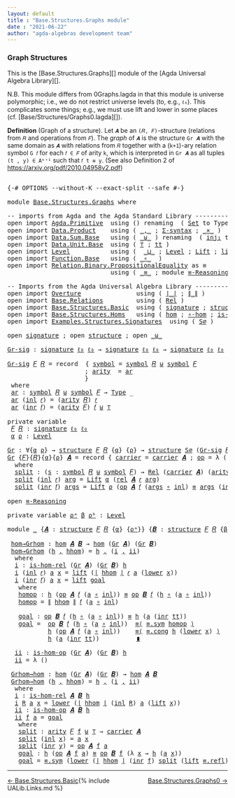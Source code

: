 ```yaml
---
layout: default
title : "Base.Structures.Graphs module"
date : "2021-06-22"
author: "agda-algebras development team"
---
```


### <a id="graph-structures">Graph Structures</a>

This is the [Base.Structures.Graphs][] module of the [Agda Universal Algebra Library][].

N.B. This module differs from 0Graphs.lagda in that this module is universe polymorphic; i.e., we do not restrict universe levels (to, e.g., `ℓ₀`). This complicates some things; e.g., we must use lift and lower in some places (cf. [Base/Structures/Graphs0.lagda][]).

**Definition** (Graph of a structure). Let `𝑨` be an `(𝑅, 𝐹)`-structure (relations from `𝑅` and operations from `𝐹`). The *graph* of `𝑨` is the structure `Gr 𝑨` with the same domain as `𝑨` with relations from `𝑅` together with a (`k+1`)-ary relation symbol `G 𝑓` for each `𝑓 ∈ 𝐹` of arity `k`, which is interpreted in `Gr 𝑨` as all tuples `(t , y) ∈ Aᵏ⁺¹` such that `𝑓 t ≡ y`. (See also Definition 2 of https://arxiv.org/pdf/2010.04958v2.pdf)

<pre class="Agda">

<a id="994" class="Symbol">{-#</a> <a id="998" class="Keyword">OPTIONS</a> <a id="1006" class="Pragma">--without-K</a> <a id="1018" class="Pragma">--exact-split</a> <a id="1032" class="Pragma">--safe</a> <a id="1039" class="Symbol">#-}</a>

<a id="1044" class="Keyword">module</a> <a id="1051" href="Base.Structures.Graphs.html" class="Module">Base.Structures.Graphs</a> <a id="1074" class="Keyword">where</a>

<a id="1081" class="Comment">-- imports from Agda and the Agda Standard Library -------------------------------------------</a>
<a id="1176" class="Keyword">open</a> <a id="1181" class="Keyword">import</a> <a id="1188" href="Agda.Primitive.html" class="Module">Agda.Primitive</a>  <a id="1204" class="Keyword">using</a> <a id="1210" class="Symbol">()</a> <a id="1213" class="Keyword">renaming</a>  <a id="1223" class="Symbol">(</a> <a id="1225" href="Agda.Primitive.html#326" class="Primitive">Set</a> <a id="1229" class="Symbol">to</a> <a id="1232" class="Primitive">Type</a> <a id="1237" class="Symbol">;</a> <a id="1239" href="Agda.Primitive.html#764" class="Primitive">lzero</a>  <a id="1246" class="Symbol">to</a> <a id="1249" class="Primitive">ℓ₀</a> <a id="1252" class="Symbol">)</a>
<a id="1254" class="Keyword">open</a> <a id="1259" class="Keyword">import</a> <a id="1266" href="Data.Product.html" class="Module">Data.Product</a>    <a id="1282" class="Keyword">using</a> <a id="1288" class="Symbol">(</a> <a id="1290" href="Agda.Builtin.Sigma.html#236" class="InductiveConstructor Operator">_,_</a> <a id="1294" class="Symbol">;</a> <a id="1296" href="Data.Product.html#916" class="Function">Σ-syntax</a> <a id="1305" class="Symbol">;</a> <a id="1307" href="Data.Product.html#1167" class="Function Operator">_×_</a> <a id="1311" class="Symbol">)</a>
<a id="1313" class="Keyword">open</a> <a id="1318" class="Keyword">import</a> <a id="1325" href="Data.Sum.Base.html" class="Module">Data.Sum.Base</a>   <a id="1341" class="Keyword">using</a> <a id="1347" class="Symbol">(</a> <a id="1349" href="Data.Sum.Base.html#734" class="Datatype Operator">_⊎_</a> <a id="1353" class="Symbol">)</a> <a id="1355" class="Keyword">renaming</a>  <a id="1365" class="Symbol">(</a> <a id="1367" href="Data.Sum.Base.html#784" class="InductiveConstructor">inj₁</a> <a id="1372" class="Symbol">to</a> <a id="1375" class="InductiveConstructor">inl</a> <a id="1379" class="Symbol">;</a> <a id="1381" href="Data.Sum.Base.html#809" class="InductiveConstructor">inj₂</a> <a id="1386" class="Symbol">to</a> <a id="1389" class="InductiveConstructor">inr</a> <a id="1393" class="Symbol">)</a>
<a id="1395" class="Keyword">open</a> <a id="1400" class="Keyword">import</a> <a id="1407" href="Data.Unit.Base.html" class="Module">Data.Unit.Base</a>  <a id="1423" class="Keyword">using</a> <a id="1429" class="Symbol">(</a> <a id="1431" href="Agda.Builtin.Unit.html#164" class="Record">⊤</a> <a id="1433" class="Symbol">;</a> <a id="1435" href="Agda.Builtin.Unit.html#201" class="InductiveConstructor">tt</a> <a id="1438" class="Symbol">)</a>
<a id="1440" class="Keyword">open</a> <a id="1445" class="Keyword">import</a> <a id="1452" href="Level.html" class="Module">Level</a>           <a id="1468" class="Keyword">using</a> <a id="1474" class="Symbol">(</a>  <a id="1477" href="Agda.Primitive.html#810" class="Primitive Operator">_⊔_</a> <a id="1481" class="Symbol">;</a> <a id="1483" href="Agda.Primitive.html#597" class="Postulate">Level</a> <a id="1489" class="Symbol">;</a> <a id="1491" href="Level.html#400" class="Record">Lift</a> <a id="1496" class="Symbol">;</a> <a id="1498" href="Level.html#457" class="InductiveConstructor">lift</a> <a id="1503" class="Symbol">;</a> <a id="1505" href="Level.html#470" class="Field">lower</a> <a id="1511" class="Symbol">)</a>
<a id="1513" class="Keyword">open</a> <a id="1518" class="Keyword">import</a> <a id="1525" href="Function.Base.html" class="Module">Function.Base</a>   <a id="1541" class="Keyword">using</a> <a id="1547" class="Symbol">(</a> <a id="1549" href="Function.Base.html#1031" class="Function Operator">_∘_</a>  <a id="1554" class="Symbol">)</a>
<a id="1556" class="Keyword">open</a> <a id="1561" class="Keyword">import</a> <a id="1568" href="Relation.Binary.PropositionalEquality.html" class="Module">Relation.Binary.PropositionalEquality</a> <a id="1606" class="Symbol">as</a> <a id="1609" class="Module">≡</a>
                            <a id="1639" class="Keyword">using</a> <a id="1645" class="Symbol">(</a> <a id="1647" href="Agda.Builtin.Equality.html#151" class="Datatype Operator">_≡_</a> <a id="1651" class="Symbol">;</a> <a id="1653" class="Keyword">module</a> <a id="1660" href="Relation.Binary.PropositionalEquality.Core.html#2708" class="Module">≡-Reasoning</a> <a id="1672" class="Symbol">)</a>

<a id="1675" class="Comment">-- Imports from the Agda Universal Algebra Library ---------------------------------------------</a>
<a id="1772" class="Keyword">open</a> <a id="1777" class="Keyword">import</a> <a id="1784" href="Overture.html" class="Module">Overture</a>               <a id="1807" class="Keyword">using</a> <a id="1813" class="Symbol">(</a> <a id="1815" href="Overture.Basic.html#4326" class="Function Operator">∣_∣</a> <a id="1819" class="Symbol">;</a> <a id="1821" href="Overture.Basic.html#4364" class="Function Operator">∥_∥</a> <a id="1825" class="Symbol">)</a>
<a id="1827" class="Keyword">open</a> <a id="1832" class="Keyword">import</a> <a id="1839" href="Base.Relations.html" class="Module">Base.Relations</a>         <a id="1862" class="Keyword">using</a> <a id="1868" class="Symbol">(</a> <a id="1870" href="Base.Relations.Continuous.html#4452" class="Function">Rel</a> <a id="1874" class="Symbol">)</a>
<a id="1876" class="Keyword">open</a> <a id="1881" class="Keyword">import</a> <a id="1888" href="Base.Structures.Basic.html" class="Module">Base.Structures.Basic</a>  <a id="1911" class="Keyword">using</a> <a id="1917" class="Symbol">(</a> <a id="1919" href="Base.Structures.Basic.html#1233" class="Record">signature</a> <a id="1929" class="Symbol">;</a> <a id="1931" href="Base.Structures.Basic.html#1566" class="Record">structure</a> <a id="1941" class="Symbol">)</a>
<a id="1943" class="Keyword">open</a> <a id="1948" class="Keyword">import</a> <a id="1955" href="Base.Structures.Homs.html" class="Module">Base.Structures.Homs</a>   <a id="1978" class="Keyword">using</a> <a id="1984" class="Symbol">(</a> <a id="1986" href="Base.Structures.Homs.html#2703" class="Function">hom</a> <a id="1990" class="Symbol">;</a> <a id="1992" href="Base.Structures.Homs.html#3718" class="Function">∘-hom</a> <a id="1998" class="Symbol">;</a> <a id="2000" href="Base.Structures.Homs.html#2287" class="Function">is-hom-rel</a> <a id="2011" class="Symbol">;</a> <a id="2013" href="Base.Structures.Homs.html#2506" class="Function">is-hom-op</a><a id="2022" class="Symbol">)</a>
<a id="2024" class="Keyword">open</a> <a id="2029" class="Keyword">import</a> <a id="2036" href="Examples.Structures.Signatures.html" class="Module">Examples.Structures.Signatures</a>  <a id="2068" class="Keyword">using</a> <a id="2074" class="Symbol">(</a> <a id="2076" href="Examples.Structures.Signatures.html#765" class="Function">S∅</a> <a id="2079" class="Symbol">)</a>

<a id="2082" class="Keyword">open</a> <a id="2087" href="Base.Structures.Basic.html#1233" class="Module">signature</a> <a id="2097" class="Symbol">;</a> <a id="2099" class="Keyword">open</a> <a id="2104" href="Base.Structures.Basic.html#1566" class="Module">structure</a> <a id="2114" class="Symbol">;</a> <a id="2116" class="Keyword">open</a> <a id="2121" href="Data.Sum.Base.html#734" class="Module Operator">_⊎_</a>

<a id="Gr-sig"></a><a id="2126" href="Base.Structures.Graphs.html#2126" class="Function">Gr-sig</a> <a id="2133" class="Symbol">:</a> <a id="2135" href="Base.Structures.Basic.html#1233" class="Record">signature</a> <a id="2145" href="Base.Structures.Graphs.html#1249" class="Primitive">ℓ₀</a> <a id="2148" href="Base.Structures.Graphs.html#1249" class="Primitive">ℓ₀</a> <a id="2151" class="Symbol">→</a> <a id="2153" href="Base.Structures.Basic.html#1233" class="Record">signature</a> <a id="2163" href="Base.Structures.Graphs.html#1249" class="Primitive">ℓ₀</a> <a id="2166" href="Base.Structures.Graphs.html#1249" class="Primitive">ℓ₀</a> <a id="2169" class="Symbol">→</a> <a id="2171" href="Base.Structures.Basic.html#1233" class="Record">signature</a> <a id="2181" href="Base.Structures.Graphs.html#1249" class="Primitive">ℓ₀</a> <a id="2184" href="Base.Structures.Graphs.html#1249" class="Primitive">ℓ₀</a>

<a id="2188" href="Base.Structures.Graphs.html#2126" class="Function">Gr-sig</a> <a id="2195" href="Base.Structures.Graphs.html#2195" class="Bound">𝐹</a> <a id="2197" href="Base.Structures.Graphs.html#2197" class="Bound">𝑅</a> <a id="2199" class="Symbol">=</a> <a id="2201" class="Keyword">record</a>  <a id="2209" class="Symbol">{</a> <a id="2211" href="Base.Structures.Basic.html#1293" class="Field">symbol</a> <a id="2218" class="Symbol">=</a> <a id="2220" href="Base.Structures.Basic.html#1293" class="Field">symbol</a> <a id="2227" href="Base.Structures.Graphs.html#2197" class="Bound">𝑅</a> <a id="2229" href="Data.Sum.Base.html#734" class="Datatype Operator">⊎</a> <a id="2231" href="Base.Structures.Basic.html#1293" class="Field">symbol</a> <a id="2238" href="Base.Structures.Graphs.html#2195" class="Bound">𝐹</a>
                     <a id="2261" class="Symbol">;</a> <a id="2263" href="Base.Structures.Basic.html#1311" class="Field">arity</a>  <a id="2270" class="Symbol">=</a> <a id="2272" href="Base.Structures.Graphs.html#2306" class="Function">ar</a>
                     <a id="2296" class="Symbol">}</a>
 <a id="2299" class="Keyword">where</a>
 <a id="2306" href="Base.Structures.Graphs.html#2306" class="Function">ar</a> <a id="2309" class="Symbol">:</a> <a id="2311" href="Base.Structures.Basic.html#1293" class="Field">symbol</a> <a id="2318" href="Base.Structures.Graphs.html#2197" class="Bound">𝑅</a> <a id="2320" href="Data.Sum.Base.html#734" class="Datatype Operator">⊎</a> <a id="2322" href="Base.Structures.Basic.html#1293" class="Field">symbol</a> <a id="2329" href="Base.Structures.Graphs.html#2195" class="Bound">𝐹</a> <a id="2331" class="Symbol">→</a> <a id="2333" href="Base.Structures.Graphs.html#1232" class="Primitive">Type</a> <a id="2338" class="Symbol">_</a>
 <a id="2341" href="Base.Structures.Graphs.html#2306" class="Function">ar</a> <a id="2344" class="Symbol">(</a><a id="2345" href="Base.Structures.Graphs.html#1375" class="InductiveConstructor">inl</a> <a id="2349" href="Base.Structures.Graphs.html#2349" class="Bound">𝑟</a><a id="2350" class="Symbol">)</a> <a id="2352" class="Symbol">=</a> <a id="2354" class="Symbol">(</a><a id="2355" href="Base.Structures.Basic.html#1311" class="Field">arity</a> <a id="2361" href="Base.Structures.Graphs.html#2197" class="Bound">𝑅</a><a id="2362" class="Symbol">)</a> <a id="2364" href="Base.Structures.Graphs.html#2349" class="Bound">𝑟</a>
 <a id="2367" href="Base.Structures.Graphs.html#2306" class="Function">ar</a> <a id="2370" class="Symbol">(</a><a id="2371" href="Base.Structures.Graphs.html#1389" class="InductiveConstructor">inr</a> <a id="2375" href="Base.Structures.Graphs.html#2375" class="Bound">𝑓</a><a id="2376" class="Symbol">)</a> <a id="2378" class="Symbol">=</a> <a id="2380" class="Symbol">(</a><a id="2381" href="Base.Structures.Basic.html#1311" class="Field">arity</a> <a id="2387" href="Base.Structures.Graphs.html#2195" class="Bound">𝐹</a><a id="2388" class="Symbol">)</a> <a id="2390" href="Base.Structures.Graphs.html#2375" class="Bound">𝑓</a> <a id="2392" href="Data.Sum.Base.html#734" class="Datatype Operator">⊎</a> <a id="2394" href="Agda.Builtin.Unit.html#164" class="Record">⊤</a>

<a id="2397" class="Keyword">private</a> <a id="2405" class="Keyword">variable</a>
 <a id="2415" href="Base.Structures.Graphs.html#2415" class="Generalizable">𝐹</a> <a id="2417" href="Base.Structures.Graphs.html#2417" class="Generalizable">𝑅</a> <a id="2419" class="Symbol">:</a> <a id="2421" href="Base.Structures.Basic.html#1233" class="Record">signature</a> <a id="2431" href="Base.Structures.Graphs.html#1249" class="Primitive">ℓ₀</a> <a id="2434" href="Base.Structures.Graphs.html#1249" class="Primitive">ℓ₀</a>
 <a id="2438" href="Base.Structures.Graphs.html#2438" class="Generalizable">α</a> <a id="2440" href="Base.Structures.Graphs.html#2440" class="Generalizable">ρ</a> <a id="2442" class="Symbol">:</a> <a id="2444" href="Agda.Primitive.html#597" class="Postulate">Level</a>

<a id="Gr"></a><a id="2451" href="Base.Structures.Graphs.html#2451" class="Function">Gr</a> <a id="2454" class="Symbol">:</a> <a id="2456" class="Symbol">∀{</a><a id="2458" href="Base.Structures.Graphs.html#2458" class="Bound">α</a> <a id="2460" href="Base.Structures.Graphs.html#2460" class="Bound">ρ</a><a id="2461" class="Symbol">}</a> <a id="2463" class="Symbol">→</a> <a id="2465" href="Base.Structures.Basic.html#1566" class="Record">structure</a> <a id="2475" href="Base.Structures.Graphs.html#2415" class="Generalizable">𝐹</a> <a id="2477" href="Base.Structures.Graphs.html#2417" class="Generalizable">𝑅</a> <a id="2479" class="Symbol">{</a><a id="2480" href="Base.Structures.Graphs.html#2458" class="Bound">α</a><a id="2481" class="Symbol">}</a> <a id="2483" class="Symbol">{</a><a id="2484" href="Base.Structures.Graphs.html#2460" class="Bound">ρ</a><a id="2485" class="Symbol">}</a> <a id="2487" class="Symbol">→</a> <a id="2489" href="Base.Structures.Basic.html#1566" class="Record">structure</a> <a id="2499" href="Examples.Structures.Signatures.html#765" class="Function">S∅</a> <a id="2502" class="Symbol">(</a><a id="2503" href="Base.Structures.Graphs.html#2126" class="Function">Gr-sig</a> <a id="2510" href="Base.Structures.Graphs.html#2415" class="Generalizable">𝐹</a> <a id="2512" href="Base.Structures.Graphs.html#2417" class="Generalizable">𝑅</a><a id="2513" class="Symbol">)</a> <a id="2515" class="Symbol">{</a><a id="2516" href="Base.Structures.Graphs.html#2458" class="Bound">α</a><a id="2517" class="Symbol">}</a> <a id="2519" class="Symbol">{</a><a id="2520" href="Base.Structures.Graphs.html#2458" class="Bound">α</a> <a id="2522" href="Agda.Primitive.html#810" class="Primitive Operator">⊔</a> <a id="2524" href="Base.Structures.Graphs.html#2460" class="Bound">ρ</a><a id="2525" class="Symbol">}</a>
<a id="2527" href="Base.Structures.Graphs.html#2451" class="Function">Gr</a> <a id="2530" class="Symbol">{</a><a id="2531" href="Base.Structures.Graphs.html#2531" class="Bound">𝐹</a><a id="2532" class="Symbol">}{</a><a id="2534" href="Base.Structures.Graphs.html#2534" class="Bound">𝑅</a><a id="2535" class="Symbol">}{</a><a id="2537" href="Base.Structures.Graphs.html#2537" class="Bound">α</a><a id="2538" class="Symbol">}{</a><a id="2540" href="Base.Structures.Graphs.html#2540" class="Bound">ρ</a><a id="2541" class="Symbol">}</a> <a id="2543" href="Base.Structures.Graphs.html#2543" class="Bound">𝑨</a> <a id="2545" class="Symbol">=</a> <a id="2547" class="Keyword">record</a> <a id="2554" class="Symbol">{</a> <a id="2556" href="Base.Structures.Basic.html#1730" class="Field">carrier</a> <a id="2564" class="Symbol">=</a> <a id="2566" href="Base.Structures.Basic.html#1730" class="Field">carrier</a> <a id="2574" href="Base.Structures.Graphs.html#2543" class="Bound">𝑨</a> <a id="2576" class="Symbol">;</a> <a id="2578" href="Base.Structures.Basic.html#1749" class="Field">op</a> <a id="2581" class="Symbol">=</a> <a id="2583" class="Symbol">λ</a> <a id="2585" class="Symbol">()</a> <a id="2588" class="Symbol">;</a> <a id="2590" href="Base.Structures.Basic.html#1833" class="Field">rel</a> <a id="2594" class="Symbol">=</a> <a id="2596" href="Base.Structures.Graphs.html#2614" class="Function">split</a> <a id="2602" class="Symbol">}</a>
  <a id="2606" class="Keyword">where</a>
  <a id="2614" href="Base.Structures.Graphs.html#2614" class="Function">split</a> <a id="2620" class="Symbol">:</a> <a id="2622" class="Symbol">(</a><a id="2623" href="Base.Structures.Graphs.html#2623" class="Bound">s</a> <a id="2625" class="Symbol">:</a> <a id="2627" href="Base.Structures.Basic.html#1293" class="Field">symbol</a> <a id="2634" href="Base.Structures.Graphs.html#2534" class="Bound">𝑅</a> <a id="2636" href="Data.Sum.Base.html#734" class="Datatype Operator">⊎</a> <a id="2638" href="Base.Structures.Basic.html#1293" class="Field">symbol</a> <a id="2645" href="Base.Structures.Graphs.html#2531" class="Bound">𝐹</a><a id="2646" class="Symbol">)</a> <a id="2648" class="Symbol">→</a> <a id="2650" href="Base.Relations.Continuous.html#4452" class="Function">Rel</a> <a id="2654" class="Symbol">(</a><a id="2655" href="Base.Structures.Basic.html#1730" class="Field">carrier</a> <a id="2663" href="Base.Structures.Graphs.html#2543" class="Bound">𝑨</a><a id="2664" class="Symbol">)</a> <a id="2666" class="Symbol">(</a><a id="2667" href="Base.Structures.Basic.html#1311" class="Field">arity</a> <a id="2673" class="Symbol">(</a><a id="2674" href="Base.Structures.Graphs.html#2126" class="Function">Gr-sig</a> <a id="2681" href="Base.Structures.Graphs.html#2531" class="Bound">𝐹</a> <a id="2683" href="Base.Structures.Graphs.html#2534" class="Bound">𝑅</a><a id="2684" class="Symbol">)</a> <a id="2686" href="Base.Structures.Graphs.html#2623" class="Bound">s</a><a id="2687" class="Symbol">)</a> <a id="2689" class="Symbol">{</a><a id="2690" href="Base.Structures.Graphs.html#2537" class="Bound">α</a> <a id="2692" href="Agda.Primitive.html#810" class="Primitive Operator">⊔</a> <a id="2694" href="Base.Structures.Graphs.html#2540" class="Bound">ρ</a><a id="2695" class="Symbol">}</a>
  <a id="2699" href="Base.Structures.Graphs.html#2614" class="Function">split</a> <a id="2705" class="Symbol">(</a><a id="2706" href="Base.Structures.Graphs.html#1375" class="InductiveConstructor">inl</a> <a id="2710" href="Base.Structures.Graphs.html#2710" class="Bound">𝑟</a><a id="2711" class="Symbol">)</a> <a id="2713" href="Base.Structures.Graphs.html#2713" class="Bound">arg</a> <a id="2717" class="Symbol">=</a> <a id="2719" href="Level.html#400" class="Record">Lift</a> <a id="2724" href="Base.Structures.Graphs.html#2537" class="Bound">α</a> <a id="2726" class="Symbol">(</a><a id="2727" href="Base.Structures.Basic.html#1833" class="Field">rel</a> <a id="2731" href="Base.Structures.Graphs.html#2543" class="Bound">𝑨</a> <a id="2733" href="Base.Structures.Graphs.html#2710" class="Bound">𝑟</a> <a id="2735" href="Base.Structures.Graphs.html#2713" class="Bound">arg</a><a id="2738" class="Symbol">)</a>
  <a id="2742" href="Base.Structures.Graphs.html#2614" class="Function">split</a> <a id="2748" class="Symbol">(</a><a id="2749" href="Base.Structures.Graphs.html#1389" class="InductiveConstructor">inr</a> <a id="2753" href="Base.Structures.Graphs.html#2753" class="Bound">𝑓</a><a id="2754" class="Symbol">)</a> <a id="2756" href="Base.Structures.Graphs.html#2756" class="Bound">args</a> <a id="2761" class="Symbol">=</a> <a id="2763" href="Level.html#400" class="Record">Lift</a> <a id="2768" href="Base.Structures.Graphs.html#2540" class="Bound">ρ</a> <a id="2770" class="Symbol">(</a><a id="2771" href="Base.Structures.Basic.html#1749" class="Field">op</a> <a id="2774" href="Base.Structures.Graphs.html#2543" class="Bound">𝑨</a> <a id="2776" href="Base.Structures.Graphs.html#2753" class="Bound">𝑓</a> <a id="2778" class="Symbol">(</a><a id="2779" href="Base.Structures.Graphs.html#2756" class="Bound">args</a> <a id="2784" href="Function.Base.html#1031" class="Function Operator">∘</a> <a id="2786" href="Base.Structures.Graphs.html#1375" class="InductiveConstructor">inl</a><a id="2789" class="Symbol">)</a> <a id="2791" href="Agda.Builtin.Equality.html#151" class="Datatype Operator">≡</a> <a id="2793" href="Base.Structures.Graphs.html#2756" class="Bound">args</a> <a id="2798" class="Symbol">(</a><a id="2799" href="Base.Structures.Graphs.html#1389" class="InductiveConstructor">inr</a> <a id="2803" href="Agda.Builtin.Unit.html#201" class="InductiveConstructor">tt</a><a id="2805" class="Symbol">))</a>

<a id="2809" class="Keyword">open</a> <a id="2814" href="Relation.Binary.PropositionalEquality.Core.html#2708" class="Module">≡-Reasoning</a>

<a id="2827" class="Keyword">private</a> <a id="2835" class="Keyword">variable</a> <a id="2844" href="Base.Structures.Graphs.html#2844" class="Generalizable">ρᵃ</a> <a id="2847" href="Base.Structures.Graphs.html#2847" class="Generalizable">β</a> <a id="2849" href="Base.Structures.Graphs.html#2849" class="Generalizable">ρᵇ</a> <a id="2852" class="Symbol">:</a> <a id="2854" href="Agda.Primitive.html#597" class="Postulate">Level</a>

<a id="2861" class="Keyword">module</a> <a id="2868" href="Base.Structures.Graphs.html#2868" class="Module">_</a> <a id="2870" class="Symbol">{</a><a id="2871" href="Base.Structures.Graphs.html#2871" class="Bound">𝑨</a> <a id="2873" class="Symbol">:</a> <a id="2875" href="Base.Structures.Basic.html#1566" class="Record">structure</a> <a id="2885" href="Base.Structures.Graphs.html#2415" class="Generalizable">𝐹</a> <a id="2887" href="Base.Structures.Graphs.html#2417" class="Generalizable">𝑅</a> <a id="2889" class="Symbol">{</a><a id="2890" href="Base.Structures.Graphs.html#2438" class="Generalizable">α</a><a id="2891" class="Symbol">}</a> <a id="2893" class="Symbol">{</a><a id="2894" href="Base.Structures.Graphs.html#2844" class="Generalizable">ρᵃ</a><a id="2896" class="Symbol">}}</a> <a id="2899" class="Symbol">{</a><a id="2900" href="Base.Structures.Graphs.html#2900" class="Bound">𝑩</a> <a id="2902" class="Symbol">:</a> <a id="2904" href="Base.Structures.Basic.html#1566" class="Record">structure</a> <a id="2914" href="Base.Structures.Graphs.html#2415" class="Generalizable">𝐹</a> <a id="2916" href="Base.Structures.Graphs.html#2417" class="Generalizable">𝑅</a> <a id="2918" class="Symbol">{</a><a id="2919" href="Base.Structures.Graphs.html#2847" class="Generalizable">β</a><a id="2920" class="Symbol">}</a> <a id="2922" class="Symbol">{</a><a id="2923" href="Base.Structures.Graphs.html#2849" class="Generalizable">ρᵇ</a><a id="2925" class="Symbol">}}</a> <a id="2928" class="Keyword">where</a>

 <a id="2936" href="Base.Structures.Graphs.html#2936" class="Function">hom→Grhom</a> <a id="2946" class="Symbol">:</a> <a id="2948" href="Base.Structures.Homs.html#2703" class="Function">hom</a> <a id="2952" href="Base.Structures.Graphs.html#2871" class="Bound">𝑨</a> <a id="2954" href="Base.Structures.Graphs.html#2900" class="Bound">𝑩</a> <a id="2956" class="Symbol">→</a> <a id="2958" href="Base.Structures.Homs.html#2703" class="Function">hom</a> <a id="2962" class="Symbol">(</a><a id="2963" href="Base.Structures.Graphs.html#2451" class="Function">Gr</a> <a id="2966" href="Base.Structures.Graphs.html#2871" class="Bound">𝑨</a><a id="2967" class="Symbol">)</a> <a id="2969" class="Symbol">(</a><a id="2970" href="Base.Structures.Graphs.html#2451" class="Function">Gr</a> <a id="2973" href="Base.Structures.Graphs.html#2900" class="Bound">𝑩</a><a id="2974" class="Symbol">)</a>
 <a id="2977" href="Base.Structures.Graphs.html#2936" class="Function">hom→Grhom</a> <a id="2987" class="Symbol">(</a><a id="2988" href="Base.Structures.Graphs.html#2988" class="Bound">h</a> <a id="2990" href="Agda.Builtin.Sigma.html#236" class="InductiveConstructor Operator">,</a> <a id="2992" href="Base.Structures.Graphs.html#2992" class="Bound">hhom</a><a id="2996" class="Symbol">)</a> <a id="2998" class="Symbol">=</a> <a id="3000" href="Base.Structures.Graphs.html#2988" class="Bound">h</a> <a id="3002" href="Agda.Builtin.Sigma.html#236" class="InductiveConstructor Operator">,</a> <a id="3004" class="Symbol">(</a><a id="3005" href="Base.Structures.Graphs.html#3023" class="Function">i</a> <a id="3007" href="Agda.Builtin.Sigma.html#236" class="InductiveConstructor Operator">,</a> <a id="3009" href="Base.Structures.Graphs.html#3430" class="Function">ii</a><a id="3011" class="Symbol">)</a>
  <a id="3015" class="Keyword">where</a>
  <a id="3023" href="Base.Structures.Graphs.html#3023" class="Function">i</a> <a id="3025" class="Symbol">:</a> <a id="3027" href="Base.Structures.Homs.html#2287" class="Function">is-hom-rel</a> <a id="3038" class="Symbol">(</a><a id="3039" href="Base.Structures.Graphs.html#2451" class="Function">Gr</a> <a id="3042" href="Base.Structures.Graphs.html#2871" class="Bound">𝑨</a><a id="3043" class="Symbol">)</a> <a id="3045" class="Symbol">(</a><a id="3046" href="Base.Structures.Graphs.html#2451" class="Function">Gr</a> <a id="3049" href="Base.Structures.Graphs.html#2900" class="Bound">𝑩</a><a id="3050" class="Symbol">)</a> <a id="3052" href="Base.Structures.Graphs.html#2988" class="Bound">h</a>
  <a id="3056" href="Base.Structures.Graphs.html#3023" class="Function">i</a> <a id="3058" class="Symbol">(</a><a id="3059" href="Base.Structures.Graphs.html#1375" class="InductiveConstructor">inl</a> <a id="3063" href="Base.Structures.Graphs.html#3063" class="Bound">𝑟</a><a id="3064" class="Symbol">)</a> <a id="3066" href="Base.Structures.Graphs.html#3066" class="Bound">a</a> <a id="3068" href="Base.Structures.Graphs.html#3068" class="Bound">x</a> <a id="3070" class="Symbol">=</a> <a id="3072" href="Level.html#457" class="InductiveConstructor">lift</a> <a id="3077" class="Symbol">(</a><a id="3078" href="Overture.Basic.html#4326" class="Function Operator">∣</a> <a id="3080" href="Base.Structures.Graphs.html#2992" class="Bound">hhom</a> <a id="3085" href="Overture.Basic.html#4326" class="Function Operator">∣</a> <a id="3087" href="Base.Structures.Graphs.html#3063" class="Bound">𝑟</a> <a id="3089" href="Base.Structures.Graphs.html#3066" class="Bound">a</a> <a id="3091" class="Symbol">(</a><a id="3092" href="Level.html#470" class="Field">lower</a> <a id="3098" href="Base.Structures.Graphs.html#3068" class="Bound">x</a><a id="3099" class="Symbol">))</a>
  <a id="3104" href="Base.Structures.Graphs.html#3023" class="Function">i</a> <a id="3106" class="Symbol">(</a><a id="3107" href="Base.Structures.Graphs.html#1389" class="InductiveConstructor">inr</a> <a id="3111" href="Base.Structures.Graphs.html#3111" class="Bound">𝑓</a><a id="3112" class="Symbol">)</a> <a id="3114" href="Base.Structures.Graphs.html#3114" class="Bound">a</a> <a id="3116" href="Base.Structures.Graphs.html#3116" class="Bound">x</a> <a id="3118" class="Symbol">=</a> <a id="3120" href="Level.html#457" class="InductiveConstructor">lift</a> <a id="3125" href="Base.Structures.Graphs.html#3232" class="Function">goal</a>
   <a id="3133" class="Keyword">where</a>
   <a id="3142" href="Base.Structures.Graphs.html#3142" class="Function">homop</a> <a id="3148" class="Symbol">:</a> <a id="3150" href="Base.Structures.Graphs.html#2988" class="Bound">h</a> <a id="3152" class="Symbol">(</a><a id="3153" href="Base.Structures.Basic.html#1749" class="Field">op</a> <a id="3156" href="Base.Structures.Graphs.html#2871" class="Bound">𝑨</a> <a id="3158" href="Base.Structures.Graphs.html#3111" class="Bound">𝑓</a> <a id="3160" class="Symbol">(</a><a id="3161" href="Base.Structures.Graphs.html#3114" class="Bound">a</a> <a id="3163" href="Function.Base.html#1031" class="Function Operator">∘</a> <a id="3165" href="Base.Structures.Graphs.html#1375" class="InductiveConstructor">inl</a><a id="3168" class="Symbol">))</a> <a id="3171" href="Agda.Builtin.Equality.html#151" class="Datatype Operator">≡</a> <a id="3173" href="Base.Structures.Basic.html#1749" class="Field">op</a> <a id="3176" href="Base.Structures.Graphs.html#2900" class="Bound">𝑩</a> <a id="3178" href="Base.Structures.Graphs.html#3111" class="Bound">𝑓</a> <a id="3180" class="Symbol">(</a><a id="3181" href="Base.Structures.Graphs.html#2988" class="Bound">h</a> <a id="3183" href="Function.Base.html#1031" class="Function Operator">∘</a> <a id="3185" class="Symbol">(</a><a id="3186" href="Base.Structures.Graphs.html#3114" class="Bound">a</a> <a id="3188" href="Function.Base.html#1031" class="Function Operator">∘</a> <a id="3190" href="Base.Structures.Graphs.html#1375" class="InductiveConstructor">inl</a><a id="3193" class="Symbol">))</a>
   <a id="3199" href="Base.Structures.Graphs.html#3142" class="Function">homop</a> <a id="3205" class="Symbol">=</a> <a id="3207" href="Overture.Basic.html#4364" class="Function Operator">∥</a> <a id="3209" href="Base.Structures.Graphs.html#2992" class="Bound">hhom</a> <a id="3214" href="Overture.Basic.html#4364" class="Function Operator">∥</a> <a id="3216" href="Base.Structures.Graphs.html#3111" class="Bound">𝑓</a> <a id="3218" class="Symbol">(</a><a id="3219" href="Base.Structures.Graphs.html#3114" class="Bound">a</a> <a id="3221" href="Function.Base.html#1031" class="Function Operator">∘</a> <a id="3223" href="Base.Structures.Graphs.html#1375" class="InductiveConstructor">inl</a><a id="3226" class="Symbol">)</a>

   <a id="3232" href="Base.Structures.Graphs.html#3232" class="Function">goal</a> <a id="3237" class="Symbol">:</a> <a id="3239" href="Base.Structures.Basic.html#1749" class="Field">op</a> <a id="3242" href="Base.Structures.Graphs.html#2900" class="Bound">𝑩</a> <a id="3244" href="Base.Structures.Graphs.html#3111" class="Bound">𝑓</a> <a id="3246" class="Symbol">(</a><a id="3247" href="Base.Structures.Graphs.html#2988" class="Bound">h</a> <a id="3249" href="Function.Base.html#1031" class="Function Operator">∘</a> <a id="3251" class="Symbol">(</a><a id="3252" href="Base.Structures.Graphs.html#3114" class="Bound">a</a> <a id="3254" href="Function.Base.html#1031" class="Function Operator">∘</a> <a id="3256" href="Base.Structures.Graphs.html#1375" class="InductiveConstructor">inl</a><a id="3259" class="Symbol">))</a> <a id="3262" href="Agda.Builtin.Equality.html#151" class="Datatype Operator">≡</a> <a id="3264" href="Base.Structures.Graphs.html#2988" class="Bound">h</a> <a id="3266" class="Symbol">(</a><a id="3267" href="Base.Structures.Graphs.html#3114" class="Bound">a</a> <a id="3269" class="Symbol">(</a><a id="3270" href="Base.Structures.Graphs.html#1389" class="InductiveConstructor">inr</a> <a id="3274" href="Agda.Builtin.Unit.html#201" class="InductiveConstructor">tt</a><a id="3276" class="Symbol">))</a>
   <a id="3282" href="Base.Structures.Graphs.html#3232" class="Function">goal</a> <a id="3287" class="Symbol">=</a>  <a id="3290" href="Base.Structures.Basic.html#1749" class="Field">op</a> <a id="3293" href="Base.Structures.Graphs.html#2900" class="Bound">𝑩</a> <a id="3295" href="Base.Structures.Graphs.html#3111" class="Bound">𝑓</a> <a id="3297" class="Symbol">(</a><a id="3298" href="Base.Structures.Graphs.html#2988" class="Bound">h</a> <a id="3300" href="Function.Base.html#1031" class="Function Operator">∘</a> <a id="3302" class="Symbol">(</a><a id="3303" href="Base.Structures.Graphs.html#3114" class="Bound">a</a> <a id="3305" href="Function.Base.html#1031" class="Function Operator">∘</a> <a id="3307" href="Base.Structures.Graphs.html#1375" class="InductiveConstructor">inl</a><a id="3310" class="Symbol">))</a>  <a id="3314" href="Relation.Binary.PropositionalEquality.Core.html#2923" class="Function">≡⟨</a> <a id="3317" href="Relation.Binary.PropositionalEquality.Core.html#1684" class="Function">≡.sym</a> <a id="3323" href="Base.Structures.Graphs.html#3142" class="Function">homop</a> <a id="3329" href="Relation.Binary.PropositionalEquality.Core.html#2923" class="Function">⟩</a>
           <a id="3342" href="Base.Structures.Graphs.html#2988" class="Bound">h</a> <a id="3344" class="Symbol">(</a><a id="3345" href="Base.Structures.Basic.html#1749" class="Field">op</a> <a id="3348" href="Base.Structures.Graphs.html#2871" class="Bound">𝑨</a> <a id="3350" href="Base.Structures.Graphs.html#3111" class="Bound">𝑓</a> <a id="3352" class="Symbol">(</a><a id="3353" href="Base.Structures.Graphs.html#3114" class="Bound">a</a> <a id="3355" href="Function.Base.html#1031" class="Function Operator">∘</a> <a id="3357" href="Base.Structures.Graphs.html#1375" class="InductiveConstructor">inl</a><a id="3360" class="Symbol">))</a>    <a id="3366" href="Relation.Binary.PropositionalEquality.Core.html#2923" class="Function">≡⟨</a> <a id="3369" href="Relation.Binary.PropositionalEquality.Core.html#1130" class="Function">≡.cong</a> <a id="3376" href="Base.Structures.Graphs.html#2988" class="Bound">h</a> <a id="3378" class="Symbol">(</a><a id="3379" href="Level.html#470" class="Field">lower</a> <a id="3385" href="Base.Structures.Graphs.html#3116" class="Bound">x</a><a id="3386" class="Symbol">)</a> <a id="3388" href="Relation.Binary.PropositionalEquality.Core.html#2923" class="Function">⟩</a>
           <a id="3401" href="Base.Structures.Graphs.html#2988" class="Bound">h</a> <a id="3403" class="Symbol">(</a><a id="3404" href="Base.Structures.Graphs.html#3114" class="Bound">a</a> <a id="3406" class="Symbol">(</a><a id="3407" href="Base.Structures.Graphs.html#1389" class="InductiveConstructor">inr</a> <a id="3411" href="Agda.Builtin.Unit.html#201" class="InductiveConstructor">tt</a><a id="3413" class="Symbol">))</a>          <a id="3425" href="Relation.Binary.PropositionalEquality.Core.html#3105" class="Function Operator">∎</a>

  <a id="3430" href="Base.Structures.Graphs.html#3430" class="Function">ii</a> <a id="3433" class="Symbol">:</a> <a id="3435" href="Base.Structures.Homs.html#2506" class="Function">is-hom-op</a> <a id="3445" class="Symbol">(</a><a id="3446" href="Base.Structures.Graphs.html#2451" class="Function">Gr</a> <a id="3449" href="Base.Structures.Graphs.html#2871" class="Bound">𝑨</a><a id="3450" class="Symbol">)</a> <a id="3452" class="Symbol">(</a><a id="3453" href="Base.Structures.Graphs.html#2451" class="Function">Gr</a> <a id="3456" href="Base.Structures.Graphs.html#2900" class="Bound">𝑩</a><a id="3457" class="Symbol">)</a> <a id="3459" href="Base.Structures.Graphs.html#2988" class="Bound">h</a>
  <a id="3463" href="Base.Structures.Graphs.html#3430" class="Function">ii</a> <a id="3466" class="Symbol">=</a> <a id="3468" class="Symbol">λ</a> <a id="3470" class="Symbol">()</a>

 <a id="3475" href="Base.Structures.Graphs.html#3475" class="Function">Grhom→hom</a> <a id="3485" class="Symbol">:</a> <a id="3487" href="Base.Structures.Homs.html#2703" class="Function">hom</a> <a id="3491" class="Symbol">(</a><a id="3492" href="Base.Structures.Graphs.html#2451" class="Function">Gr</a> <a id="3495" href="Base.Structures.Graphs.html#2871" class="Bound">𝑨</a><a id="3496" class="Symbol">)</a> <a id="3498" class="Symbol">(</a><a id="3499" href="Base.Structures.Graphs.html#2451" class="Function">Gr</a> <a id="3502" href="Base.Structures.Graphs.html#2900" class="Bound">𝑩</a><a id="3503" class="Symbol">)</a> <a id="3505" class="Symbol">→</a> <a id="3507" href="Base.Structures.Homs.html#2703" class="Function">hom</a> <a id="3511" href="Base.Structures.Graphs.html#2871" class="Bound">𝑨</a> <a id="3513" href="Base.Structures.Graphs.html#2900" class="Bound">𝑩</a>
 <a id="3516" href="Base.Structures.Graphs.html#3475" class="Function">Grhom→hom</a> <a id="3526" class="Symbol">(</a><a id="3527" href="Base.Structures.Graphs.html#3527" class="Bound">h</a> <a id="3529" href="Agda.Builtin.Sigma.html#236" class="InductiveConstructor Operator">,</a> <a id="3531" href="Base.Structures.Graphs.html#3531" class="Bound">hhom</a><a id="3535" class="Symbol">)</a> <a id="3537" class="Symbol">=</a> <a id="3539" href="Base.Structures.Graphs.html#3527" class="Bound">h</a> <a id="3541" href="Agda.Builtin.Sigma.html#236" class="InductiveConstructor Operator">,</a> <a id="3543" class="Symbol">(</a><a id="3544" href="Base.Structures.Graphs.html#3562" class="Function">i</a> <a id="3546" href="Agda.Builtin.Sigma.html#236" class="InductiveConstructor Operator">,</a> <a id="3548" href="Base.Structures.Graphs.html#3633" class="Function">ii</a><a id="3550" class="Symbol">)</a>
  <a id="3554" class="Keyword">where</a>
  <a id="3562" href="Base.Structures.Graphs.html#3562" class="Function">i</a> <a id="3564" class="Symbol">:</a> <a id="3566" href="Base.Structures.Homs.html#2287" class="Function">is-hom-rel</a> <a id="3577" href="Base.Structures.Graphs.html#2871" class="Bound">𝑨</a> <a id="3579" href="Base.Structures.Graphs.html#2900" class="Bound">𝑩</a> <a id="3581" href="Base.Structures.Graphs.html#3527" class="Bound">h</a>
  <a id="3585" href="Base.Structures.Graphs.html#3562" class="Function">i</a> <a id="3587" href="Base.Structures.Graphs.html#3587" class="Bound">R</a> <a id="3589" href="Base.Structures.Graphs.html#3589" class="Bound">a</a> <a id="3591" href="Base.Structures.Graphs.html#3591" class="Bound">x</a> <a id="3593" class="Symbol">=</a> <a id="3595" href="Level.html#470" class="Field">lower</a> <a id="3601" class="Symbol">(</a><a id="3602" href="Overture.Basic.html#4326" class="Function Operator">∣</a> <a id="3604" href="Base.Structures.Graphs.html#3531" class="Bound">hhom</a> <a id="3609" href="Overture.Basic.html#4326" class="Function Operator">∣</a> <a id="3611" class="Symbol">(</a><a id="3612" href="Base.Structures.Graphs.html#1375" class="InductiveConstructor">inl</a> <a id="3616" href="Base.Structures.Graphs.html#3587" class="Bound">R</a><a id="3617" class="Symbol">)</a> <a id="3619" href="Base.Structures.Graphs.html#3589" class="Bound">a</a> <a id="3621" class="Symbol">(</a><a id="3622" href="Level.html#457" class="InductiveConstructor">lift</a> <a id="3627" href="Base.Structures.Graphs.html#3591" class="Bound">x</a><a id="3628" class="Symbol">))</a>
  <a id="3633" href="Base.Structures.Graphs.html#3633" class="Function">ii</a> <a id="3636" class="Symbol">:</a> <a id="3638" href="Base.Structures.Homs.html#2506" class="Function">is-hom-op</a> <a id="3648" href="Base.Structures.Graphs.html#2871" class="Bound">𝑨</a> <a id="3650" href="Base.Structures.Graphs.html#2900" class="Bound">𝑩</a> <a id="3652" href="Base.Structures.Graphs.html#3527" class="Bound">h</a>
  <a id="3656" href="Base.Structures.Graphs.html#3633" class="Function">ii</a> <a id="3659" href="Base.Structures.Graphs.html#3659" class="Bound">f</a> <a id="3661" href="Base.Structures.Graphs.html#3661" class="Bound">a</a> <a id="3663" class="Symbol">=</a> <a id="3665" href="Base.Structures.Graphs.html#3770" class="Function">goal</a>
   <a id="3673" class="Keyword">where</a>
   <a id="3682" href="Base.Structures.Graphs.html#3682" class="Function">split</a> <a id="3688" class="Symbol">:</a> <a id="3690" href="Base.Structures.Basic.html#1311" class="Field">arity</a> <a id="3696" href="Base.Structures.Graphs.html#2885" class="Bound">𝐹</a> <a id="3698" href="Base.Structures.Graphs.html#3659" class="Bound">f</a> <a id="3700" href="Data.Sum.Base.html#734" class="Datatype Operator">⊎</a> <a id="3702" href="Agda.Builtin.Unit.html#164" class="Record">⊤</a> <a id="3704" class="Symbol">→</a> <a id="3706" href="Base.Structures.Basic.html#1730" class="Field">carrier</a> <a id="3714" href="Base.Structures.Graphs.html#2871" class="Bound">𝑨</a>
   <a id="3719" href="Base.Structures.Graphs.html#3682" class="Function">split</a> <a id="3725" class="Symbol">(</a><a id="3726" href="Base.Structures.Graphs.html#1375" class="InductiveConstructor">inl</a> <a id="3730" href="Base.Structures.Graphs.html#3730" class="Bound">x</a><a id="3731" class="Symbol">)</a> <a id="3733" class="Symbol">=</a> <a id="3735" href="Base.Structures.Graphs.html#3661" class="Bound">a</a> <a id="3737" href="Base.Structures.Graphs.html#3730" class="Bound">x</a>
   <a id="3742" href="Base.Structures.Graphs.html#3682" class="Function">split</a> <a id="3748" class="Symbol">(</a><a id="3749" href="Base.Structures.Graphs.html#1389" class="InductiveConstructor">inr</a> <a id="3753" href="Base.Structures.Graphs.html#3753" class="Bound">y</a><a id="3754" class="Symbol">)</a> <a id="3756" class="Symbol">=</a> <a id="3758" href="Base.Structures.Basic.html#1749" class="Field">op</a> <a id="3761" href="Base.Structures.Graphs.html#2871" class="Bound">𝑨</a> <a id="3763" href="Base.Structures.Graphs.html#3659" class="Bound">f</a> <a id="3765" href="Base.Structures.Graphs.html#3661" class="Bound">a</a>
   <a id="3770" href="Base.Structures.Graphs.html#3770" class="Function">goal</a> <a id="3775" class="Symbol">:</a> <a id="3777" href="Base.Structures.Graphs.html#3527" class="Bound">h</a> <a id="3779" class="Symbol">(</a><a id="3780" href="Base.Structures.Basic.html#1749" class="Field">op</a> <a id="3783" href="Base.Structures.Graphs.html#2871" class="Bound">𝑨</a> <a id="3785" href="Base.Structures.Graphs.html#3659" class="Bound">f</a> <a id="3787" href="Base.Structures.Graphs.html#3661" class="Bound">a</a><a id="3788" class="Symbol">)</a> <a id="3790" href="Agda.Builtin.Equality.html#151" class="Datatype Operator">≡</a> <a id="3792" href="Base.Structures.Basic.html#1749" class="Field">op</a> <a id="3795" href="Base.Structures.Graphs.html#2900" class="Bound">𝑩</a> <a id="3797" href="Base.Structures.Graphs.html#3659" class="Bound">f</a> <a id="3799" class="Symbol">(λ</a> <a id="3802" href="Base.Structures.Graphs.html#3802" class="Bound">x</a> <a id="3804" class="Symbol">→</a> <a id="3806" href="Base.Structures.Graphs.html#3527" class="Bound">h</a> <a id="3808" class="Symbol">(</a><a id="3809" href="Base.Structures.Graphs.html#3661" class="Bound">a</a> <a id="3811" href="Base.Structures.Graphs.html#3802" class="Bound">x</a><a id="3812" class="Symbol">))</a>
   <a id="3818" href="Base.Structures.Graphs.html#3770" class="Function">goal</a> <a id="3823" class="Symbol">=</a> <a id="3825" href="Relation.Binary.PropositionalEquality.Core.html#1684" class="Function">≡.sym</a> <a id="3831" class="Symbol">(</a><a id="3832" href="Level.html#470" class="Field">lower</a> <a id="3838" class="Symbol">(</a><a id="3839" href="Overture.Basic.html#4326" class="Function Operator">∣</a> <a id="3841" href="Base.Structures.Graphs.html#3531" class="Bound">hhom</a> <a id="3846" href="Overture.Basic.html#4326" class="Function Operator">∣</a> <a id="3848" class="Symbol">(</a><a id="3849" href="Base.Structures.Graphs.html#1389" class="InductiveConstructor">inr</a> <a id="3853" href="Base.Structures.Graphs.html#3659" class="Bound">f</a><a id="3854" class="Symbol">)</a> <a id="3856" href="Base.Structures.Graphs.html#3682" class="Function">split</a> <a id="3862" class="Symbol">(</a><a id="3863" href="Level.html#457" class="InductiveConstructor">lift</a> <a id="3868" href="Agda.Builtin.Equality.html#208" class="InductiveConstructor">≡.refl</a><a id="3874" class="Symbol">)))</a>
</pre>

--------------------------------

<span style="float:left;">[← Base.Structures.Basic](Base.Structures.Basic.html)</span>
<span style="float:right;">[Base.Structures.Graphs0 →](Base.Structures.Graphs0.html)</span>

{% include UALib.Links.md %}
